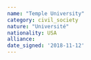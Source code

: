 ```yaml
---
name: "Temple University"
category: civil_society
nature: "Université"
nationality: USA
alliance: 
date_signed: '2018-11-12'
---
```

    